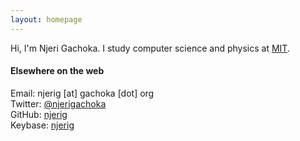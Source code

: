 ```yaml
---
layout: homepage
---
```

Hi, I'm Njeri Gachoka. I study computer science and physics at [MIT](//mit.edu).


#### Elsewhere on the web
Email: njerig [at] gachoka [dot] org  
Twitter: [@njerigachoka](//twitter.com/intent/follow?user_id=3318492236)  
GitHub: [njerig](//github.com/njerig)  
Keybase: [njerig](//keybase.io/njerig)
